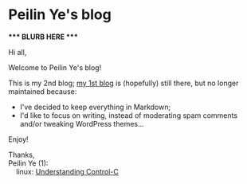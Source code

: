 # Peilin Ye's blog

**\*\*\* BLURB HERE \*\*\***

Hi all,

Welcome to Peilin Ye's blog!

This is my 2nd blog; [my 1st blog](http://ypl.coffee/posts/) is (hopefully) still there, but no longer maintained because:
- I've decided to keep everything in Markdown;
- I'd like to focus on writing, instead of moderating spam comments and/or tweaking WordPress themes...

Enjoy!

Thanks,\
Peilin Ye (1):\
&nbsp;&nbsp;&nbsp;&nbsp;linux: [Understanding Control-C](ctrl_c.md)
